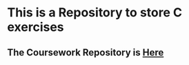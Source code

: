 # This is a Repository to store C exercises

## The Coursework Repository is [Here](https://github.com/DavidFeng-8844/C-Exercises/tree/master/DF1/Leeds-C)
